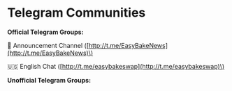 # Telegram Communities

**Official Telegram Groups:** 

📣 Announcement Channel \([http://t.me/EasyBakeNews](http://t.me/EasyBakeNews)\) 

🇺🇸 English Chat \([http://t.me/easybakeswap](http://t.me/easybakeswap)\)

**Unofficial Telegram Groups:**
